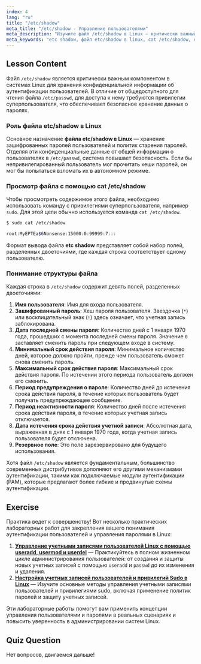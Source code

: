 ```yaml
---
index: 4
lang: "ru"
title: "/etc/shadow"
meta_title: "/etc/shadow - Управление пользователями"
meta_description: "Изучите файл /etc/shadow в Linux — критически важный компонент аутентификации пользователей. Узнайте, как просмотреть его с помощью 'cat /etc/shadow', и поймите структуру файла etc shadow, который хранит зашифрованные пароли и информацию о политике."
meta_keywords: "etc shadow, файл etc/shadow в linux, cat /etc/shadow, etc shadow в linux, /etc/shadow, аутентификация пользователей, безопасность паролей, системное администрирование Linux"
---
```


## Lesson Content

Файл `/etc/shadow` является критически важным компонентом в системах Linux для хранения конфиденциальной информации об аутентификации пользователей. В отличие от общедоступного для чтения файла `/etc/passwd`, для доступа к нему требуются привилегии суперпользователя, что обеспечивает безопасное хранение данных о паролях.

### Роль файла etc/shadow в Linux

Основное назначение **файла etc/shadow в Linux** — хранение зашифрованных паролей пользователей и политик старения паролей. Отделяя эти конфиденциальные данные от общей информации о пользователях в `/etc/passwd`, система повышает безопасность. Если бы непривилегированный пользователь мог прочитать хеши паролей, он мог бы попытаться взломать их в автономном режиме.

### Просмотр файла с помощью cat /etc/shadow

Чтобы просмотреть содержимое этого файла, необходимо использовать команду с привилегиями суперпользователя, например `sudo`. Для этой цели обычно используется команда `cat /etc/shadow`.

```bash
$ sudo cat /etc/shadow

root:MyEPTEa$6Nonsense:15000:0:99999:7:::
```

Формат вывода файла **etc shadow** представляет собой набор полей, разделенных двоеточиями, где каждая строка соответствует одному пользователю.

### Понимание структуры файла

Каждая строка в `/etc/shadow` содержит девять полей, разделенных двоеточиями:

1. **Имя пользователя**: Имя для входа пользователя.
2. **Зашифрованный пароль**: Хеш пароля пользователя. Звездочка (`*`) или восклицательный знак (`!`) здесь означает, что учетная запись заблокирована.
3. **Дата последней смены пароля**: Количество дней с 1 января 1970 года, прошедших с момента последней смены пароля. Значение `0` заставляет сменить пароль при следующем входе в систему.
4. **Минимальный срок действия пароля**: Минимальное количество дней, которое должно пройти, прежде чем пользователь сможет снова сменить пароль.
5. **Максимальный срок действия пароля**: Максимальный срок действия пароля. По истечении этого периода пользователь должен его сменить.
6. **Период предупреждения о пароле**: Количество дней до истечения срока действия пароля, в течение которых пользователь будет получать предупреждающее сообщение.
7. **Период неактивности пароля**: Количество дней после истечения срока действия пароля, в течение которых учетная запись отключается.
8. **Дата истечения срока действия учетной записи**: Абсолютная дата, выраженная в днях с 1 января 1970 года, когда учетная запись пользователя будет отключена.
9. **Резервное поле**: Это поле зарезервировано для будущего использования.

Хотя файл `/etc/shadow` является фундаментальным, большинство современных дистрибутивов дополняют его другими механизмами аутентификации, такими как подключаемые модули аутентификации (PAM), которые предлагают более гибкие и продвинутые схемы аутентификации.

## Exercise

Практика ведет к совершенству! Вот несколько практических лабораторных работ для закрепления вашего понимания аутентификации пользователей и управления паролями в Linux:

1. **[Управление учетными записями пользователей Linux с помощью useradd, usermod и userdel](https://labex.io/ru/labs/comptia-manage-linux-user-accounts-with-useradd-usermod-and-userdel-590837)** — Практикуйтесь в полном жизненном цикле администрирования пользователей: от создания и защиты новых учетных записей с помощью `useradd` и `passwd` до их изменения и удаления.
2. **[Настройка учетных записей пользователей и привилегий Sudo в Linux](https://labex.io/ru/labs/comptia-configure-user-accounts-and-sudo-privileges-in-linux-590856)** — Изучите основные методы управления учетными записями пользователей и привилегиями sudo, включая применение политик паролей и защиту учетных записей.

Эти лабораторные работы помогут вам применить концепции управления пользователями и паролями в реальных сценариях и повысить уверенность в администрировании систем Linux.

## Quiz Question

Нет вопросов, двигаемся дальше!

